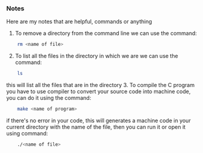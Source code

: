 ### Notes
Here are my notes that are helpful, commands or anything
1. To remove a directory from the command line we can use the command:
```bash
    rm <name of file>
```
2. To list all the files in the directory in which we are we can use the command:
```bash
    ls
```
this will list all the files that are in the directory
3. To compile the C program you have to use compiler to convert your source code into machine code, you can do it using the command:
```bash
    make <name of program>
```
if there's no error in your code, this will generates a machine code in your current directory with the name of the file, then you can run it or open it using command:
```bash
    ./<name of file>
```